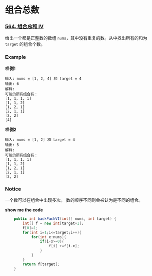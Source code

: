 # 组合总数

### [564. 组合总和 IV](https://www.lintcode.com/problem/combination-sum-iv/description)

给出一个都是正整数的数组 `nums`，其中没有重复的数。从中找出所有的和为 `target` 的组合个数。

### Example

**样例1**

```
输入: nums = [1, 2, 4] 和 target = 4
输出: 6
解释:
可能的所有组合有：
[1, 1, 1, 1]
[1, 1, 2]
[1, 2, 1]
[2, 1, 1]
[2, 2]
[4]
```

**样例2**

```
输入: nums = [1, 2] 和 target = 4
输出: 5
解释:
可能的所有组合有：
[1, 1, 1, 1]
[1, 1, 2]
[1, 2, 1]
[2, 1, 1]
[2, 2]
```

### Notice

一个数可以在组合中出现多次。
 数的顺序不同则会被认为是不同的组合。

**show me the code**

```java
    public int backPackVI(int[] nums, int target) {
        int[] f = new int[target+1];
        f[0]=1;
        for(int i=1;i<=target;i++){
            for(int x:nums){
                if(i-x>=0){
                    f[i] +=f[i-x];
                }
            }
        }
        return f[target];
    }
```

